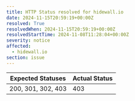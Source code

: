 ```yaml
---
title: HTTP Status resolved for hidewall.io
date: 2024-11-15T20:59:19+00:00Z
resolved: True
resolvedWhen: 2024-11-15T20:59:19+00:00Z
resolvedStartTime: 2024-11-08T11:28:04+00:00Z
severity: notice
affected:
  - hidewall.io
section: issue
---
```


| Expected Statuses | Actual Status  |
|-------------------|----------------|
| 200, 301, 302, 403 | 403 |
